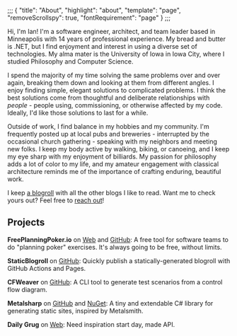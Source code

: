 ;;;
{
	"title": "About",
	"highlight": "about",
	"template": "page",
	"removeScrollspy": true,
	"fontRequirement": "page"
}
;;;

Hi, I'm Ian! I'm a software engineer, architect, and team leader based in Minneapolis with 14 years of professional experience. My bread and butter is .NET, but I find enjoyment and interest in using a diverse set of technologies. My alma mater is the University of Iowa in Iowa City, where I studied Philosophy and Computer Science.

I spend the majority of my time solving the same problems over and over again, breaking them down and looking at them from different angles. I enjoy finding simple, elegant solutions to complicated problems. I think the best solutions come from thoughtful and deliberate relationships with _people_ - people using, commissioning, or otherwise affected by my code. Ideally, I'd like those solutions to last for a while.

Outside of work, I find balance in my hobbies and my community. I'm frequently posted up at local pubs and breweries - interrupted by the occasional church gathering - speaking with my neighbors and meeting new folks. I keep my body active by walking, biking, or canoeing, and I keep my eye sharp with my enjoyment of billiards. My passion for philosophy adds a lot of color to my life, and my amateur engagement with classical architecture reminds me of the importance of crafting enduring, beautiful work.

I keep [a blogroll](https://ian.wold.guru/Blogroll/) with all the other blogs I like to read. Want me to check yours out? Feel free to [reach out](https://ian.wold.guru/connect.html)!

## Projects

**FreePlanningPoker.io** on [Web](https://freeplanningpoker.io) and [GitHub](https://github.com/IanWold/PlanningPoker): A free tool for software teams to do "planning poker" exercises. It's always going to be free, without limits.

**StaticBlogroll** on [GitHub](https://github.com/IanWold/StaticBlogroll): Quickly publish a statically-generated blogroll with GitHub Actions and Pages.

**CFWeaver** on [GitHub](https://github.com/IanWold/CFWeaver): A CLI tool to generate test scenarios from a control flow diagram.

**Metalsharp** on [GitHub](https://github.com/IanWold/Metalsharp) and [NuGet](https://www.nuget.org/packages/Metalsharp/): A tiny and extendable C# library for generating static sites, inspired by Metalsmith.

**Daily Grug** on [Web](https://dailygrug-production.up.railway.app/): Need inspiration start day, made API.
